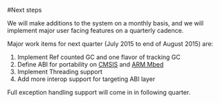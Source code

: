 #Next steps 

We will make additions to the system on a monthly basis, and we will implement major user facing features on a quarterly cadence. 

Major work items for next quarter (July 2015 to end of August 2015) are: 

1. Implement Ref counted GC and one flavor of tracking GC 
2. Define ABI for portability on [CMSIS](http://www.arm.com/products/processors/cortex-m/cortex-microcontroller-software-interface-standard.php) and [ARM Mbed](http://mbed.org/) 
3. Implement Threading support 
4. Add more interop support for targeting ABI layer

Full exception handling support will come in in following quarter. 
